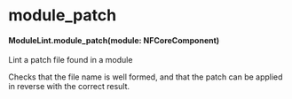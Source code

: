 # module_patch

#### ModuleLint.module_patch(module: NFCoreComponent)

Lint a patch file found in a module

Checks that the file name is well formed, and that
the patch can be applied in reverse with the correct result.
